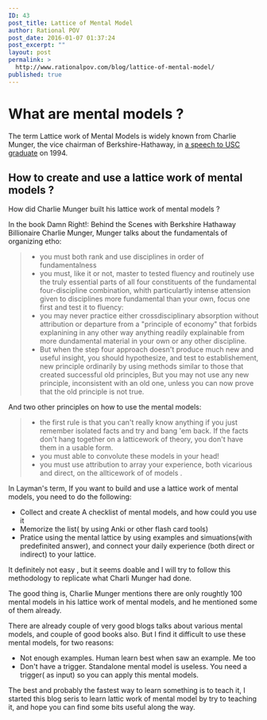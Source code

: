 ```yaml
---
ID: 43
post_title: Lattice of Mental Model
author: Rational POV
post_date: 2016-01-07 01:37:24
post_excerpt: ""
layout: post
permalink: >
  http://www.rationalpov.com/blog/lattice-of-mental-model/
published: true
---
```

# What are mental models ?

The term Lattice work of Mental Models is widely known from Charlie Munger, the vice chairman of Berkshire-Hathaway, in [a speech to USC graduate](https://old.ycombinator.com/munger.html) on 1994.


## How to create and use a lattice work of mental models ?

How did Charlie Munger built his lattice work of mental models ?

In the book Damn Right!: Behind the Scenes with Berkshire Hathaway Billionaire Charlie Munger, Munger talks about the fundamentals of organizing etho:

>* you must both rank and use disciplines in order of fundamentalness
>* you must, like it or not, master to tested fluency and routinely use the truly essential parts of all four constituents of the fundamental four-discipline combination, whith particulartly intense attension given to disciplines more fundamental than your own, focus one first and test it to fluency:
>* you may never practice either crossdisciplinary absorption without attribution or departure from a "principle of economy" that forbids explanining in any other way anything readily explainable from more dundamental material in your own or any other discipline.
>* But when the step four  approach doesn't produce much new and useful insight, you should hypothesize, and test to establishement, new principle ordinarily by using methods similar to those that created successful old principles, But you may not use any new principle, inconsistent with an old one, unless you can now prove that the old principle is not true.

And two other principles on how to use the mental models:

>* the first rule is that you can't really know anything if you just remember isolated facts and try and bang 'em back. If the facts don't hang together on a latticework of theory, you don't have them in a usable form.
>* you must able to convolute these models in your head!
>* you must use attribution to array your experience, both vicarious and direct, on the allticework of of models .

In Layman's term, If you want to build and use a lattice work of mental models, you need to do the following:

* Collect and create A checklist of mental models, and how could you use it
* Memorize the list( by using Anki or other flash card tools)
* Pratice using the mental lattice by using examples and simuations(with predefinited answer), and connect your daily experience (both direct or indirect) to your lattice.

It definitely not easy , but it seems doable and I will try to follow this methodology to replicate what Charli Munger had done.

The good thing is, Charlie Munger mentions there are only roughtly 100 mental models in his lattice work of mental models,  and he mentioned some of them already. 

There are already couple of very good blogs talks about various mental models, and couple of good books also. But I find it difficult to use these mental models, for two reasons:

* Not enough examples. Human learn best when saw an example. Me too
* Don't have a trigger. Standalone mental model is useless. You need a trigger( as input) so you can apply this mental models.

The best and probably the fastest way to learn something is to teach it, I started this blog seris to learn lattic work of mental model by try to teaching it, and hope you can find some bits useful along the way.


